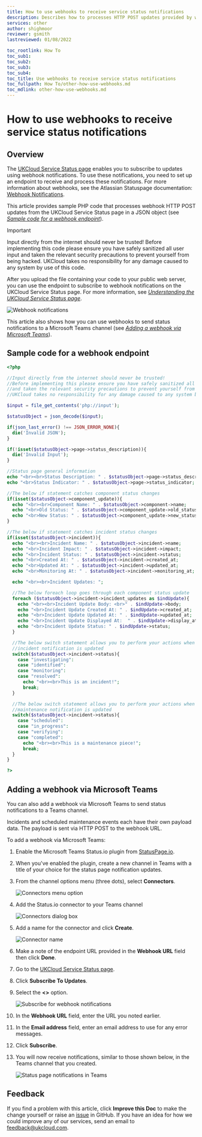 ```yaml
---
title: How to use webhooks to receive service status notifications
description: Describes how to processes HTTP POST updates provided by webhooks from the UKCloud Service Status page
services: other
author: shighmoor
reviewer: gsmith
lastreviewed: 01/08/2022

toc_rootlink: How To
toc_sub1: 
toc_sub2:
toc_sub3:
toc_sub4:
toc_title: Use webhooks to receive service status notifications
toc_fullpath: How To/other-how-use-webhooks.md
toc_mdlink: other-how-use-webhooks.md
---
```


# How to use webhooks to receive service status notifications

## Overview

The [UKCloud Service Status page](https://status.ukcloud.com) enables you to subscribe to updates using webhook notifications. To use these notifications, you need to set up an endpoint to receive and process these notifications. For more information about webhooks, see the Atlassian Statuspage documentation: [Webhook Notifications](https://help.statuspage.io/help/webhook-notifications).

This article provides sample PHP code that processes webhook HTTP POST updates from the UKCloud Service Status page in a JSON object (see [*Sample code for a webhook endpoint*](#sample-code-for-a-webhook-endpoint)).

> [!IMPORTANT]
> Input directly from the internet should never be trusted! Before implementing this code please ensure you have safely sanitized all user input and taken the relevant security precautions to prevent yourself from being hacked. UKCloud takes no responsibility for any damage caused to any system by use of this code.

After you upload the file containing your code to your public web server, you can use the endpoint to subscribe to webhook notifications on the UKCloud Service Status page. For more information, see [*Understanding the UKCloud Service Status page*](other-ref-status-page.md).

![Webhook notifications](images/other-status-webhook.png)

This article also shows how you can use webhooks to send status notifications to a Microsoft Teams channel (see [*Adding a webhook via Microsoft Teams*](#adding-a-webhook-via-microsoft-teams)).

## Sample code for a webhook endpoint

```php
<?php

//Input directly from the internet should never be trusted!
//Before implementing this please ensure you have safely sanitized all user input
//and taken the relevant security precautions to prevent yourself from being hacked.
//UKCloud takes no responsibility for any damage caused to any system by use of this code.

$input = file_get_contents('php://input');

$statusObject = json_decode($input);

if(json_last_error() !== JSON_ERROR_NONE){
  die('Invalid JSON');
}

if(!isset($statusObject->page->status_description)){
  die('Invalid Input');
}

//Status page general information
echo "<br><br>Status Description: " . $statusObject->page->status_description;
echo "<br>Status Indicator: " . $statusObject->page->status_indicator;

//The below if statement catches component status changes
if(isset($statusObject->component_update)){
  echo "<br><br>Component Name: " . $statusObject->component->name;
  echo "<br>Old Status: " . $statusObject->component_update->old_status;
  echo "<br>New Status: " . $statusObject->component_update->new_status;
}

//The below if statement catches incident status changes
if(isset($statusObject->incident)){
  echo "<br><br>Incident Name: " . $statusObject->incident->name;
  echo "<br>Incident Impact: " . $statusObject->incident->impact;
  echo "<br>Incident Status: " . $statusObject->incident->status;
  echo "<br>Created At: " . $statusObject->incident->created_at;
  echo "<br>Updated At: " . $statusObject->incident->updated_at;
  echo "<br>Monitoring At: " . $statusObject->incident->monitoring_at;

  echo "<br><br>Incident Updates: ";

  //The below foreach loop goes through each component status update
  foreach ($statusObject->incident->incident_updates as $indUpdate){
    echo "<br><br>Incident Update Body: <br>" . $indUpdate->body;
    echo "<br>Incident Update Created At: " . $indUpdate->created_at;
    echo "<br>Incident Update Updated At: " . $indUpdate->updated_at;
    echo "<br>Incident Update Displayed At:  " . $indUpdate->display_at;
    echo "<br>Incident Update Status: " . $indUpdate->status;
  }

  //The below switch statement allows you to perform your actions when an
  //incident notification is updated
  switch($statusObject->incident->status){
    case "investigating":
    case "identified":
    case "monitoring":
    case "resolved":
      echo "<br><br>This is an incident!";
      break;
  }

  //The below switch statement allows you to perform your actions when an
  //maintenance notification is updated
  switch($statusObject->incident->status){
    case "scheduled":
    case "in_progress":
    case "verifying":
    case "completed":
      echo "<br><br>This is a maintenance piece!";
      break;
  }
}

?>
```

## Adding a webhook via Microsoft Teams

You can also add a webhook via Microsoft Teams to send status notifications to a Teams channel.

Incidents and scheduled maintenance events each have their own payload data. The payload is sent via HTTP POST to the webhook URL.

To add a webhook via Microsoft Teams:

1. Enable the Microsoft Teams Status.io plugin from [StatusPage.io](https://appsource.microsoft.com/en-us/product/office/WA104381592?tab=Overview).

2. When you've enabled the plugin, create a new channel in Teams with a title of your choice for the status page notification updates.

3. From the channel options menu (three dots), select **Connectors**.

   ![Connectors menu option](images/other-status-page-connector.png)

4. Add the Status.io connector to your Teams channel

   ![Connectors dialog box](images/other-status-page-add-connector.png)

5. Add a name for the connector and click **Create**.

   ![Connector name](images/other-status-page-name-connector.png)

6. Make a note of the endpoint URL provided in the **Webhook URL** field then click **Done**.

7. Go to the [UKCloud Service Status page](https://status.ukcloud.com/).

8. Click **Subscribe To Updates**.

9. Select the **<>** option.

   ![Subscribe for webhook notifications](images/other-status-page-url-connector.png)

10. In the **Webhook URL** field, enter the URL you noted earlier.

11. In the **Email address** field, enter an email address to use for any error messages.

12. Click **Subscribe**.

13. You will now receive notifications, similar to those shown below, in the Teams channel that you created.

    ![Status page notifications in Teams](images/other-status-page-example-connector.png)

## Feedback

If you find a problem with this article, click **Improve this Doc** to make the change yourself or raise an [issue](https://github.com/UKCloud/documentation/issues) in GitHub. If you have an idea for how we could improve any of our services, send an email to <feedback@ukcloud.com>.
